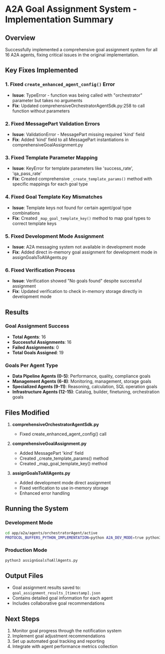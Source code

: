 # A2A Goal Assignment System - Implementation Summary

## Overview
Successfully implemented a comprehensive goal assignment system for all 16 A2A agents, fixing critical issues in the original implementation.

## Key Fixes Implemented

### 1. Fixed `create_enhanced_agent_config()` Error
- **Issue**: TypeError - function was being called with "orchestrator" parameter but takes no arguments
- **Fix**: Updated comprehensiveOrchestratorAgentSdk.py:258 to call function without parameters

### 2. Fixed MessagePart Validation Errors
- **Issue**: ValidationError - MessagePart missing required 'kind' field
- **Fix**: Added 'kind' field to all MessagePart instantiations in comprehensiveGoalAssignment.py

### 3. Fixed Template Parameter Mapping
- **Issue**: KeyError for template parameters like 'success_rate', 'qa_pass_rate'
- **Fix**: Created comprehensive `_create_template_params()` method with specific mappings for each goal type

### 4. Fixed Goal Template Key Mismatches
- **Issue**: Template keys not found for certain agent/goal type combinations
- **Fix**: Created `_map_goal_template_key()` method to map goal types to correct template keys

### 5. Fixed Development Mode Assignment
- **Issue**: A2A messaging system not available in development mode
- **Fix**: Added direct in-memory goal assignment for development mode in assignGoalsToAllAgents.py

### 6. Fixed Verification Process
- **Issue**: Verification showed "No goals found" despite successful assignment
- **Fix**: Updated verification to check in-memory storage directly in development mode

## Results

### Goal Assignment Success
- **Total Agents**: 16
- **Successful Assignments**: 16
- **Failed Assignments**: 0
- **Total Goals Assigned**: 19

### Goals Per Agent Type
- **Data Pipeline Agents (0-5)**: Performance, quality, compliance goals
- **Management Agents (6-8)**: Monitoring, management, storage goals
- **Specialized Agents (9-11)**: Reasoning, calculation, SQL operation goals
- **Infrastructure Agents (12-15)**: Catalog, builder, finetuning, orchestration goals

## Files Modified

1. **comprehensiveOrchestratorAgentSdk.py**
   - Fixed create_enhanced_agent_config() call

2. **comprehensiveGoalAssignment.py**
   - Added MessagePart 'kind' field
   - Created _create_template_params() method
   - Created _map_goal_template_key() method

3. **assignGoalsToAllAgents.py**
   - Added development mode direct assignment
   - Fixed verification to use in-memory storage
   - Enhanced error handling

## Running the System

### Development Mode
```bash
cd app/a2a/agents/orchestratorAgent/active
PROTOCOL_BUFFERS_PYTHON_IMPLEMENTATION=python A2A_DEV_MODE=true python3 assignGoalsToAllAgents.py
```

### Production Mode
```bash
python3 assignGoalsToAllAgents.py
```

## Output Files
- Goal assignment results saved to: `goal_assignment_results_[timestamp].json`
- Contains detailed goal information for each agent
- Includes collaborative goal recommendations

## Next Steps
1. Monitor goal progress through the notification system
2. Implement goal adjustment recommendations
3. Set up automated goal tracking and reporting
4. Integrate with agent performance metrics collection